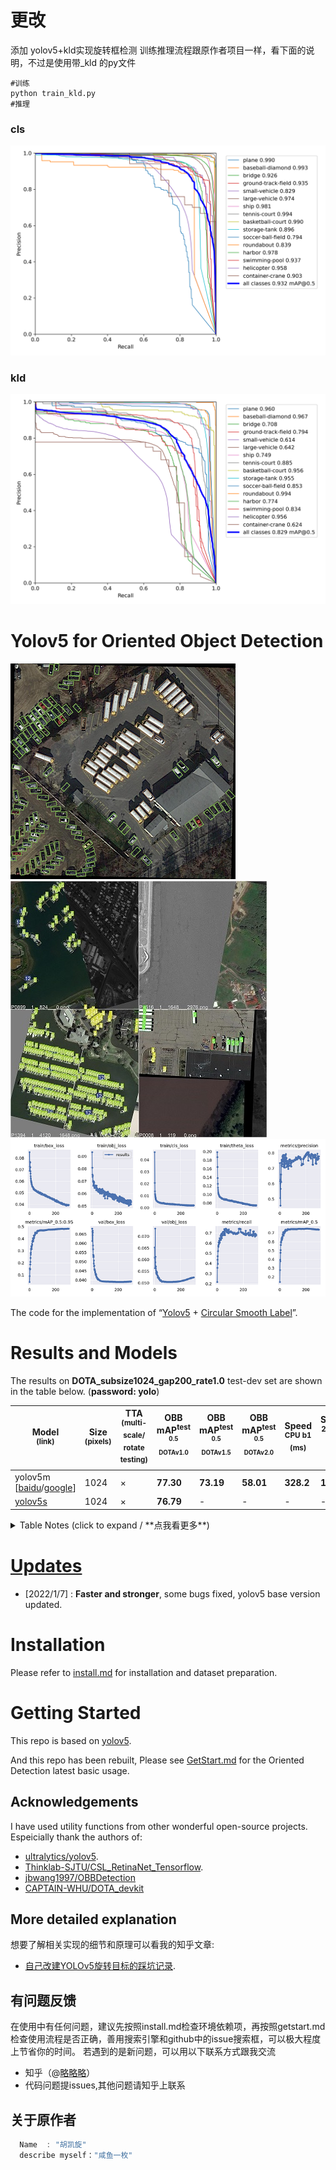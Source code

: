 # 更改
添加 yolov5+kld实现旋转框检测
训练推理流程跟原作者项目一样，看下面的说明，不过是使用带_kld 的py文件
```
#训练
python train_kld.py
#推理
```
### cls
![图片](./docs/PR_curve.png)
### kld 
![图片](./docs/PR_curve_kld.png)
# Yolov5 for Oriented Object Detection
![图片](./docs/detection.png)
![train_batch0.jpg](./docs/train_batch6.jpg)
![results.png](./docs/results.png)

The code for the implementation of “[Yolov5](https://github.com/ultralytics/yolov5) + [Circular Smooth Label](https://arxiv.org/abs/2003.05597v2)”. 

# Results and Models
The results on **DOTA_subsize1024_gap200_rate1.0** test-dev set are shown in the table below. (**password: yolo**)

 |Model<br><sup>(link) |Size<br><sup>(pixels) | TTA<br><sup>(multi-scale/<br>rotate testing) | OBB mAP<sup>test<br><sup>0.5<br>DOTAv1.0 | OBB mAP<sup>test<br><sup>0.5<br>DOTAv1.5 | OBB mAP<sup>test<br><sup>0.5<br>DOTAv2.0 | Speed<br><sup>CPU b1<br>(ms)|Speed<br><sup>2080Ti b1<br>(ms) |Speed<br><sup>2080Ti b16<br>(ms) |params<br><sup>(M) |FLOPs<br><sup>@1024 (B) 
 | ----                                                                                                                                                           | ---  | ---   | ---      | ---   | ---   | ---   | ---   | --- | --- | ---
 |yolov5m [[baidu](https://pan.baidu.com/s/1UPNaMuQ_gNce9167FZx8-w)/[google](https://drive.google.com/file/d/1NMgxcN98cmBg9_nVK4axxqfiq4pYh-as/view?usp=sharing)]  |1024  | ×     |**77.30** |**73.19** |**58.01**  |**328.2**      |**16.9**     |**11.3**      |**21.6**   |**50.5**   
 |[yolov5s]()                                                |1024  | ×     |**76.79**   |-      |-      |-      |-      | -     |**7.54**     |**17.5**    

 
<details>
  <summary>Table Notes (click to expand / **点我看更多**)</summary>

* All checkpoints are trained to 300 epochs with [COCO pre-trained checkpoints](https://github.com/ultralytics/yolov5/releases/tag/v6.0), default settings and hyperparameters.
* **mAP<sup>test dota</sup>** values are for single-model single-scale on [DOTA](https://captain-whu.github.io/DOTA/index.html)(1024,1024,200,1.0) dataset.<br>Reproduce Example:
 ```shell
 python val.py --data 'data/dotav15_poly.yaml' --img 1024 --conf 0.01 --iou 0.4 --task 'test' --batch 16 --save-json --name 'dotav15_test_split'
 python tools/TestJson2VocClassTxt.py --json_path 'runs/val/dotav15_test_split/best_obb_predictions.json' --save_path 'runs/val/dotav15_test_split/obb_predictions_Txt'
 python DOTA_devkit/ResultMerge_multi_process.py --scrpath 'runs/val/dotav15_test_split/obb_predictions_Txt' --dstpath 'runs/val/dotav15_test_split/obb_predictions_Txt_Merged'
 zip the poly format results files and submit it to https://captain-whu.github.io/DOTA/evaluation.html
 ```
* **Speed** averaged over DOTAv1.5 val_split_subsize1024_gap200 images using a 2080Ti gpu. NMS + pre-process times is included.<br>Reproduce by `python val.py --data 'data/dotav15_poly.yaml' --img 1024 --task speed --batch 1`


</details>
 
# [Updates](./docs/ChangeLog.md)
- [2022/1/7] : **Faster and stronger**, some bugs fixed, yolov5 base version updated.


# Installation
Please refer to [install.md](./docs/install.md) for installation and dataset preparation.


# Getting Started 
This repo is based on [yolov5](https://github.com/ultralytics/yolov5). 
 
And this repo has been rebuilt, Please see [GetStart.md](./docs/GetStart.md) for the Oriented Detection latest basic usage.

 
##  Acknowledgements
I have used utility functions from other wonderful open-source projects. Espeicially thank the authors of:

* [ultralytics/yolov5](https://github.com/ultralytics/yolov5).
* [Thinklab-SJTU/CSL_RetinaNet_Tensorflow](https://github.com/Thinklab-SJTU/CSL_RetinaNet_Tensorflow).
* [jbwang1997/OBBDetection](https://github.com/jbwang1997/OBBDetection)
* [CAPTAIN-WHU/DOTA_devkit](https://github.com/CAPTAIN-WHU/DOTA_devkit)


## More detailed explanation
想要了解相关实现的细节和原理可以看我的知乎文章:   

* [自己改建YOLOv5旋转目标的踩坑记录](https://www.zhihu.com/column/c_1358464959123390464).

## 有问题反馈
在使用中有任何问题，建议先按照install.md检查环境依赖项，再按照getstart.md检查使用流程是否正确，善用搜索引擎和github中的issue搜索框，可以极大程度上节省你的时间。
若遇到的是新问题，可以用以下联系方式跟我交流

* 知乎（@[略略略](https://www.zhihu.com/people/lue-lue-lue-3-92-86)）
* 代码问题提issues,其他问题请知乎上联系

## 关于原作者

```javascript
  Name  : "胡凯旋"
  describe myself："咸鱼一枚"

